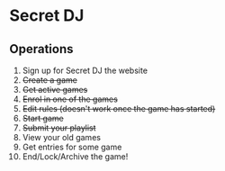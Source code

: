 # Secret DJ

## Operations

1. Sign up for Secret DJ the website
2. ~~Create a game~~
3. ~~Get active games~~
4. ~~Enrol in one of the games~~
5. ~~Edit rules (doesn't work once the game has started)~~
6. ~~Start game~~
7. ~~Submit your playlist~~
8. View your old games
9. Get entries for some game
10. End/Lock/Archive the game!
